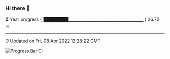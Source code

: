 ### Hi there 👋

⏳ Year progress { ████████▁▁▁▁▁▁▁▁▁▁▁▁▁▁▁▁▁▁▁▁▁▁ } 26.72 %

---

⏰ Updated on Fri, 08 Apr 2022 12:28:22 GMT

![Progress Bar CI](https://github.com/liununu/liununu/workflows/Progress%20Bar%20CI/badge.svg)
